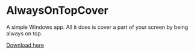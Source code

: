 # AlwaysOnTopCover
A simple Windows app. All it does is cover a part of your screen by being always on top.

[Download here](https://github.com/michinamibia/AlwaysOnTopCover/releases/tag/release)
